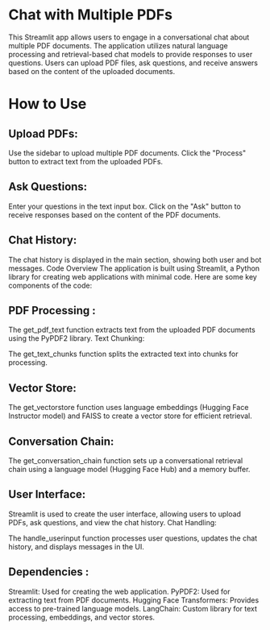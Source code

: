 # Chat with Multiple PDFs
This Streamlit app allows users to engage in a conversational chat about multiple PDF documents. The application utilizes natural language processing and retrieval-based chat models to provide responses to user questions. Users can upload PDF files, ask questions, and receive answers based on the content of the uploaded documents.

# How to Use
## Upload PDFs:

Use the sidebar to upload multiple PDF documents.
Click the "Process" button to extract text from the uploaded PDFs. 

## Ask Questions:

Enter your questions in the text input box.
Click on the "Ask" button to receive responses based on the content of the PDF documents.

## Chat History:

The chat history is displayed in the main section, showing both user and bot messages.
Code Overview
The application is built using Streamlit, a Python library for creating web applications with minimal code. Here are some key components of the code:

## PDF Processing :

The get_pdf_text function extracts text from the uploaded PDF documents using the PyPDF2 library.
Text Chunking:

The get_text_chunks function splits the extracted text into chunks for processing.

## Vector Store:

The get_vectorstore function uses language embeddings (Hugging Face Instructor model) and FAISS to create a vector store for efficient retrieval.

## Conversation Chain:

The get_conversation_chain function sets up a conversational retrieval chain using a language model (Hugging Face Hub) and a memory buffer.

## User Interface:

Streamlit is used to create the user interface, allowing users to upload PDFs, ask questions, and view the chat history.
Chat Handling:

The handle_userinput function processes user questions, updates the chat history, and displays messages in the UI.

## Dependencies :

Streamlit: Used for creating the web application.
PyPDF2: Used for extracting text from PDF documents.
Hugging Face Transformers: Provides access to pre-trained language models.
LangChain: Custom library for text processing, embeddings, and vector stores.